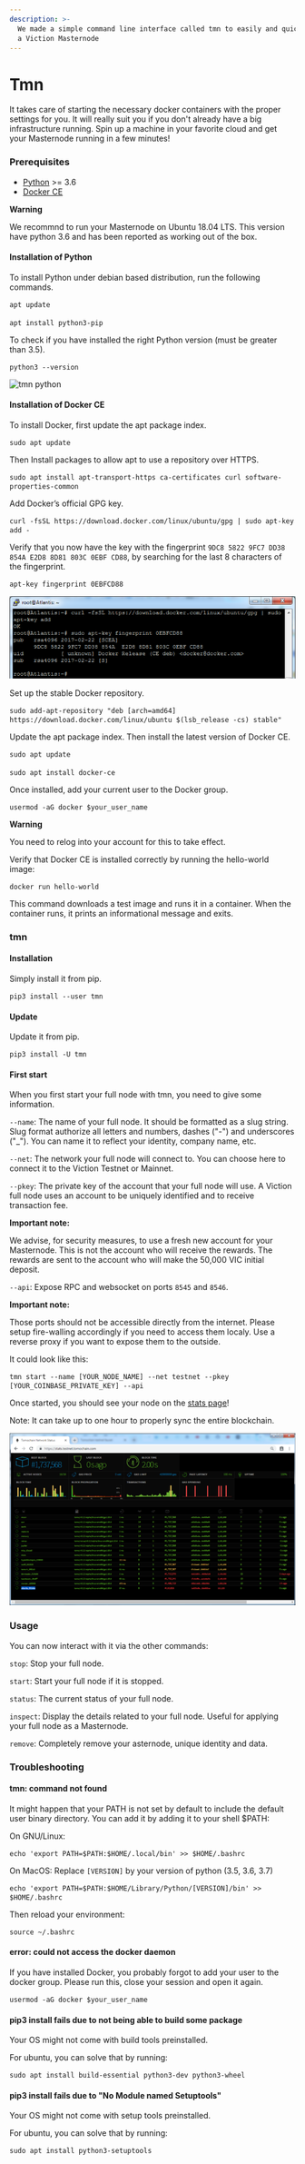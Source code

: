 ```yaml
---
description: >-
  We made a simple command line interface called tmn to easily and quickly start
  a Viction Masternode
---
```


# Tmn

It takes care of starting the necessary docker containers with the proper settings for you. It will really suit you if you don't already have a big infrastructure running. Spin up a machine in your favorite cloud and get your Masternode running in a few minutes!

### Prerequisites <a href="#prerequisites" id="prerequisites"></a>

* [Python](https://docs.python-guide.org/starting/install3/linux/) >= 3.6
* [Docker CE](https://docs.docker.com/install/)

**Warning**

We recommnd to run your Masternode on Ubuntu 18.04 LTS. This version have python 3.6 and has been reported as working out of the box.

#### Installation of Python <a href="#installation-of-python" id="installation-of-python"></a>

To install Python under debian based distribution, run the following commands.

```
apt update

apt install python3-pip
```

To check if you have installed the right Python version (must be greater than 3.5).

```
python3 --version
```

![tmn python](https://docs.Viction.com/assets/tmn\_python.png)

#### Installation of Docker CE <a href="#installation-of-docker-ce" id="installation-of-docker-ce"></a>

To install Docker, first update the apt package index.

```
sudo apt update
```

Then Install packages to allow apt to use a repository over HTTPS.

```
sudo apt install apt-transport-https ca-certificates curl software-properties-common
```

Add Docker’s official GPG key.

```
curl -fsSL https://download.docker.com/linux/ubuntu/gpg | sudo apt-key add -
```

Verify that you now have the key with the fingerprint `9DC8 5822 9FC7 DD38 854A E2D8 8D81 803C 0EBF CD88`, by searching for the last 8 characters of the fingerprint.

```
apt-key fingerprint 0EBFCD88
```

![](<../../.gitbook/assets/image (30).png>)

Set up the stable Docker repository.

```
sudo add-apt-repository "deb [arch=amd64] https://download.docker.com/linux/ubuntu $(lsb_release -cs) stable"
```

Update the apt package index. Then install the latest version of Docker CE.

```
sudo apt update

sudo apt install docker-ce
```

Once installed, add your current user to the Docker group.

```
usermod -aG docker $your_user_name
```

**Warning**

You need to relog into your account for this to take effect.

Verify that Docker CE is installed correctly by running the hello-world image:

```
docker run hello-world
```

This command downloads a test image and runs it in a container. When the container runs, it prints an informational message and exits.

### tmn <a href="#tmn" id="tmn"></a>

#### Installation <a href="#installation" id="installation"></a>

Simply install it from pip.

```
pip3 install --user tmn
```

#### Update <a href="#update" id="update"></a>

Update it from pip.

```
pip3 install -U tmn
```

#### First start <a href="#first-start" id="first-start"></a>

When you first start your full node with tmn, you need to give some information.

`--name`: The name of your full node. It should be formatted as a slug string. Slug format authorize all letters and numbers, dashes ("-") and underscores ("\_"). You can name it to reflect your identity, company name, etc.

`--net`: The network your full node will connect to. You can choose here to connect it to the Viction Testnet or Mainnet.

`--pkey`: The private key of the account that your full node will use. A Viction full node uses an account to be uniquely identified and to receive transaction fee.

**Important note:**

We advise, for security measures, to use a fresh new account for your Masternode. This is not the account who will receive the rewards. The rewards are sent to the account who will make the 50,000 VIC initial deposit.

`--api`: Expose RPC and websocket on ports `8545` and `8546`.

**Important note:**

Those ports should not be accessible directly from the internet. Please setup fire-walling accordingly if you need to access them localy. Use a reverse proxy if you want to expose them to the outside.

It could look like this:

```
tmn start --name [YOUR_NODE_NAME] --net testnet --pkey [YOUR_COINBASE_PRIVATE_KEY] --api
```

Once started, you should see your node on the [stats page](https://stats.testnet.Viction.com/)!

Note: It can take up to one hour to properly sync the entire blockchain.

![](<../../.gitbook/assets/image (63).png>)

### Usage <a href="#usage" id="usage"></a>

You can now interact with it via the other commands:

`stop`: Stop your full node.

`start`: Start your full node if it is stopped.

`status`: The current status of your full node.

`inspect`: Display the details related to your full node. Useful for applying your full node as a Masternode.

`remove`: Completely remove your asternode, unique identity and data.

### Troubleshooting <a href="#troubleshooting" id="troubleshooting"></a>

#### tmn: command not found <a href="#tmn-command-not-found" id="tmn-command-not-found"></a>

It might happen that your PATH is not set by default to include the default user binary directory. You can add it by adding it to your shell $PATH:

On GNU/Linux:

```
echo 'export PATH=$PATH:$HOME/.local/bin' >> $HOME/.bashrc
```

On MacOS: Replace `[VERSION]` by your version of python (3.5, 3.6, 3.7)

```
echo 'export PATH=$PATH:$HOME/Library/Python/[VERSION]/bin' >> $HOME/.bashrc
```

Then reload your environment:

```
source ~/.bashrc
```

#### error: could not access the docker daemon <a href="#error-could-not-access-the-docker-daemon" id="error-could-not-access-the-docker-daemon"></a>

If you have installed Docker, you probably forgot to add your user to the docker group. Please run this, close your session and open it again.

```
usermod -aG docker $your_user_name
```

#### pip3 install fails due to not being able to build some package <a href="#pip3-install-fails-due-to-not-being-able-to-build-some-package" id="pip3-install-fails-due-to-not-being-able-to-build-some-package"></a>

Your OS might not come with build tools preinstalled.

For ubuntu, you can solve that by running:

```
sudo apt install build-essential python3-dev python3-wheel
```

#### pip3 install fails due to "No Module named Setuptools" <a href="#pip3-install-fails-due-to-no-module-named-setuptools" id="pip3-install-fails-due-to-no-module-named-setuptools"></a>

Your OS might not come with setup tools preinstalled.

For ubuntu, you can solve that by running:

```
sudo apt install python3-setuptools
```
